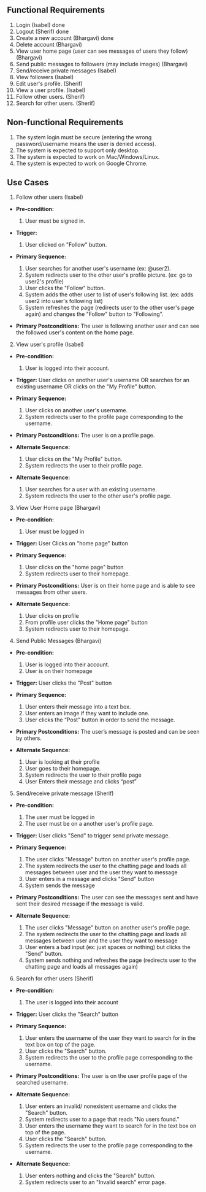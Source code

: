 ## Functional Requirements

1. Login (Isabel) done
2. Logout (Sherif) done
3. Create a new account (Bhargavi) done
4. Delete account (Bhargavi)
5. View user home page (user can see messages of users they follow) (Bhargavi)
6. Send public messages to followers (may include images) (Bhargavi)
7. Send/receive private messages (Isabel)
8. View followers (Isabel)
9. Edit user's profile. (Sherif)
10. View a user profile. (Isabel)
11. Follow other users. (Sherif)
12. Search for other users. (Sherif)

## Non-functional Requirements

1. The system login must be secure (entering the wrong password/username means the user is denied access).
2. The system is expected to support only desktop.
3. The system is expected to work on Mac/Windows/Linux.
4. The system is expected to work on Google Chrome.

## Use Cases

1. Follow other users (Isabel)
- **Pre-condition:**
  1. User must be signed in.

- **Trigger:**
  1. User clicked on "Follow" button.

- **Primary Sequence:**
  
  1. User searches for another user's username (ex: @user2).
  2. System redirects user to the other user's profile picture. (ex: go to user2's profile)
  3. User clicks the "Follow" button.
  4. System adds the other user to list of user's following list. (ex: adds user2 into user's following list)
  5. System refreshes the page (redirects user to the other user's page again) and changes the "Follow" button to "Following".

- **Primary Postconditions:**
  The user is following another user and can see the followed user's content on the home page.

2. View user's profile (Isabel)
- **Pre-condition:** 
  1. User is logged into their account.

- **Trigger:** 
  User clicks on another user's username OR searches for an existing username OR clicks on the "My Profile" button.

- **Primary Sequence:**
  
  1. User clicks on another user's username.
  2. System redirects user to the profile page corresponding to the username.

- **Primary Postconditions:** 
  The user is on a profile page.

- **Alternate Sequence:** 
  
  1. User clicks on the "My Profile" button.
  2. System redirects the user to their profile page.

- **Alternate Sequence:** 
  
  1. User searches for a user with an existing username.
  2. System redirects the user to the other user's profile page.

3. View User Home page (Bhargavi)
- **Pre-condition:** 
  1. User must be logged in

- **Trigger:** 
  User Clicks on "home page" button

- **Primary Sequence:**
  
  1. User clicks on the "home page" button
  2. System redirects user to their homepage.

- **Primary Postconditions:**
  User is on their home page and is able to see messages from other users.

- **Alternate Sequence:** 
  1. User clicks on profile
  2. From profile user clicks the "Home page" button
  3. System redirects user to their homepage.

4. Send Public Messages (Bhargavi)
- **Pre-condition:**
  1. User is logged into their account.
  2. User is on their homepage

- **Trigger:** 
  User clicks the "Post" button

- **Primary Sequence:**
  
  1. User enters their message into a text box.
  2. User enters an image if they want to include one.
  3. User clicks the “Post” button in order to send the message.


- **Primary Postconditions:** 
  The user’s message is posted and can be seen by others.

- **Alternate Sequence:** 
  1. User is looking at their profile
  2. User goes to their homepage.
  3. System redirects the user to their profile page
  4. User Enters their message and clicks “post”


5. Send/receive private message (Sherif) 
- **Pre-condition:** 
  1. The user must be logged in 
  2. The user must be on a another user's profile page.


- **Trigger:** 
  User clicks "Send" to trigger send private message.

- **Primary Sequence:**
  
  1. The user clicks "Message" button on another user's profile page.
  2. The system redirects the user to the chatting page and loads all messages between user and the user they want to message
  3. User enters in a message and clicks "Send" button
  4. System sends the message


- **Primary Postconditions:**
  The user can see the messages sent and have sent their desired message if the message is valid.

- **Alternate Sequence:** 

  1. The user clicks "Message" button on another user's profile page.
  2. The system redirects the user to the chatting page and loads all messages between user and the user they want to message
  3. User enters a bad input (ex: just spaces or nothing) but clicks the "Send" button.
  4. System sends nothing and refreshes the page (redirects user to the chatting page and loads all messages again)


6. Search for other users (Sherif) 
- **Pre-condition:**
  1. The user is logged into their account

- **Trigger:**
  User clicks the "Search" button 

- **Primary Sequence:**
  
  1. User enters the username of the user they want to search for in the text box on top of the page. 
  2. User clicks the "Search" button. 
  3. System redirects the user to the profile page corresponding to the username. 


- **Primary Postconditions:**
  The user is on the user profile page of the searched username.

- **Alternate Sequence:**
  
  1. User enters an invalid/ nonexistent username and clicks the "Search" button. 
  2. System redirects user to a page that reads "No users found."
  3. User enters the username they want to search for in the text box on top of the page. 
  4. User clicks the "Search" button. 
  5. System redirects the user to the profile page corresponding to the username.

- **Alternate Sequence:**
  
  1. User enters nothing and clicks the "Search" button. 
  2. System redirects user to an "Invalid search" error page.

